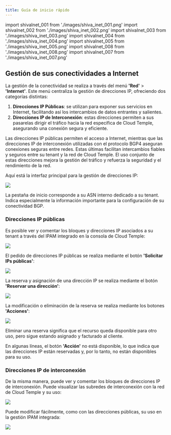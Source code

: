 ```yaml
---
title: Guía de inicio rápido
---
```

import shivaInet_001 from './images/shiva_inet_001.png'
import shivaInet_002 from './images/shiva_inet_002.png'
import shivaInet_003 from './images/shiva_inet_003.png'
import shivaInet_004 from './images/shiva_inet_004.png'
import shivaInet_005 from './images/shiva_inet_005.png'
import shivaInet_008 from './images/shiva_inet_008.png'
import shivaInet_007 from './images/shiva_inet_007.png'

## Gestión de sus conectividades a Internet

La gestión de la conectividad se realiza a través del menú **'Red'** > **'Internet'**. Este menú centraliza la gestión de direcciones IP, ofreciendo dos categorías distintas:

1. **Direcciones IP Públicas**: se utilizan para exponer sus servicios en Internet, facilitando así los intercambios de datos entrantes y salientes.
2. **Direcciones IP de Interconexión**: estas direcciones permiten a sus pasarelas dirigir el tráfico hacia la red específica de Cloud Temple, asegurando una conexión segura y eficiente.

Las direcciones IP públicas permiten el acceso a Internet, mientras que las direcciones IP de interconexión utilizadas con el protocolo BGP4 aseguran conexiones seguras entre redes. Estas últimas facilitan intercambios fiables y seguros entre su tenant y la red de Cloud Temple. El uso conjunto de estas direcciones mejora la gestión del tráfico y refuerza la seguridad y el rendimiento de la red.

Aquí está la interfaz principal para la gestión de direcciones IP:

<img src={shivaInet_001} />

La pestaña de inicio corresponde a su ASN interno dedicado a su tenant. Indica especialmente la información importante para la configuración de su conectividad BGP.

### Direcciones IP públicas

Es posible ver y comentar los bloques y direcciones IP asociados a su tenant a través del IPAM integrado en la consola de Cloud Temple:

<img src={shivaInet_002} />

El pedido de direcciones IP públicas se realiza mediante el botón **'Solicitar IPs públicas'**:

<img src={shivaInet_003} />

La reserva y asignación de una dirección IP se realiza mediante el botón **'Reservar una dirección'**:

<img src={shivaInet_004} />

La modificación o eliminación de la reserva se realiza mediante los botones **'Acciones'**:

<img src={shivaInet_005} />

Eliminar una reserva significa que el recurso queda disponible para otro uso, pero sigue estando asignado y facturado al cliente.

En algunas líneas, el botón **'Acción'** no está disponible, lo que indica que las direcciones IP están reservadas y, por lo tanto, no están disponibles para su uso.

### Direcciones IP de interconexión

De la misma manera, puede ver y comentar los bloques de direcciones IP de interconexión. Puede visualizar las subredes de interconexión con la red de Cloud Temple y su uso:

<img src={shivaInet_008} />

Puede modificar fácilmente, como con las direcciones públicas, su uso en la gestión IPAM integrada:

<img src={shivaInet_007} />
